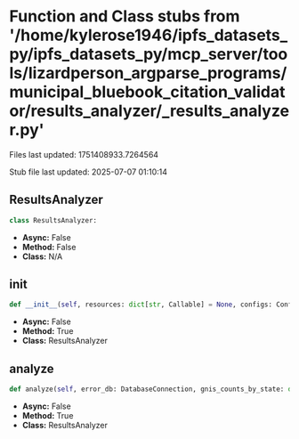# Function and Class stubs from '/home/kylerose1946/ipfs_datasets_py/ipfs_datasets_py/mcp_server/tools/lizardperson_argparse_programs/municipal_bluebook_citation_validator/results_analyzer/_results_analyzer.py'

Files last updated: 1751408933.7264564

Stub file last updated: 2025-07-07 01:10:14

## ResultsAnalyzer

```python
class ResultsAnalyzer:
```
* **Async:** False
* **Method:** False
* **Class:** N/A

## __init__

```python
def __init__(self, resources: dict[str, Callable] = None, configs: Configs = None) -> None:
```
* **Async:** False
* **Method:** True
* **Class:** ResultsAnalyzer

## analyze

```python
def analyze(self, error_db: DatabaseConnection, gnis_counts_by_state: dict[str, int], total_citations: int, total_errors: int) -> tuple[dict[str, Any], dict[str, float], dict[str, float]]:
```
* **Async:** False
* **Method:** True
* **Class:** ResultsAnalyzer

